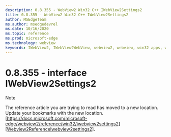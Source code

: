```yaml
---
description: 0.8.355 - WebView2 Win32 C++ IWebView2Settings2
title: 0.8.355 - WebView2 Win32 C++ IWebView2Settings2
author: MSEdgeTeam
ms.author: msedgedevrel
ms.date: 10/16/2020
ms.topic: reference
ms.prod: microsoft-edge
ms.technology: webview
keywords: IWebView2, IWebView2WebView, webview2, webview, win32 apps, win32, edge
---
```


# 0.8.355 - interface IWebView2Settings2 

> [!NOTE]
> The reference article you are trying to read has moved to a new location.  
> Update your bookmarks with the new location.  
> [https://docs.microsoft.com/microsoft-edge/webview2/reference/win32/iwebview2settings2][Webview2ReferenceIwebview2settings2].  

[Webview2ReferenceIwebview2settings2]: /microsoft-edge/webview2/reference/win32/iwebview2settings2 "interface IWebView2Settings2 | Microsoft Docs"
